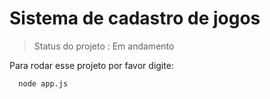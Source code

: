 <h1> Sistema de cadastro de jogos </h1>

> Status do projeto : Em andamento 

Para rodar esse projeto por favor digite: 

```
  node app.js
  
```
